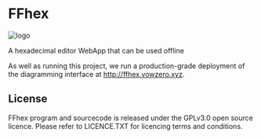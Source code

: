 # FFhex

![logo](https://github.com/vowzero/hexeditor/blob/main/public/icon.png?raw=true)

A hexadecimal editor WebApp that can be used offline

As well as running this project, we run a production-grade deployment of the diagramming interface at http://ffhex.vowzero.xyz.


## License

FFhex program and sourcecode is released under the GPLv3.0 open source licence. Please refer to LICENCE.TXT for licencing terms and conditions.

